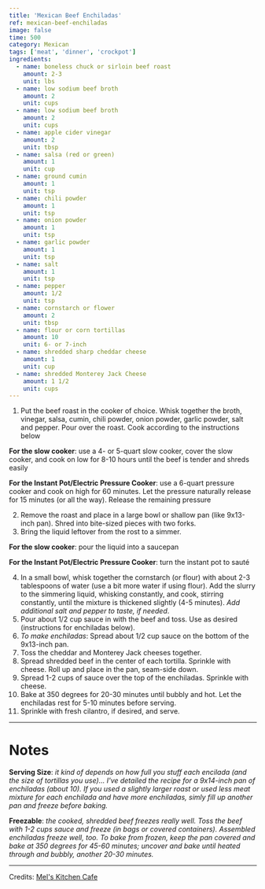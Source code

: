```yaml
---
title: 'Mexican Beef Enchiladas'
ref: mexican-beef-enchiladas
image: false
time: 500
category: Mexican
tags: ['meat', 'dinner', 'crockpot']
ingredients:
  - name: boneless chuck or sirloin beef roast
    amount: 2-3
    unit: lbs
  - name: low sodium beef broth
    amount: 2
    unit: cups
  - name: low sodium beef broth
    amount: 2
    unit: cups
  - name: apple cider vinegar
    amount: 2
    unit: tbsp
  - name: salsa (red or green)
    amount: 1
    unit: cup
  - name: ground cumin
    amount: 1
    unit: tsp
  - name: chili powder
    amount: 1
    unit: tsp
  - name: onion powder
    amount: 1
    unit: tsp
  - name: garlic powder
    amount: 1
    unit: tsp
  - name: salt
    amount: 1
    unit: tsp
  - name: pepper
    amount: 1/2
    unit: tsp
  - name: cornstarch or flower
    amount: 2
    unit: tbsp
  - name: flour or corn tortillas
    amount: 10
    unit: 6- or 7-inch
  - name: shredded sharp cheddar cheese
    amount: 1
    unit: cup
  - name: shredded Monterey Jack Cheese
    amount: 1 1/2
    unit: cups
---
```


1. Put the beef roast in the cooker of choice. Whisk together the broth, vinegar, salsa, cumin, chili powder, onion powder, garlic powder, salt and pepper. Pour over the roast. Cook according to the instructions below

**For the slow cooker**: use a 4- or 5-quart slow cooker, cover the slow cooker, and cook on low for 8-10 hours until the beef is tender and shreds easily

**For the Instant Pot/Electric Pressure Cooker**: use a 6-quart pressure cooker and cook on high for 60 minutes. Let the pressure naturally release for 15 minutes (or all the way). Release the remaining pressure

2. Remove the roast and place in a large bowl or shallow pan (like 9x13-inch pan). Shred into bite-sized pieces with two forks.
3. Bring the liquid leftover from the rost to a simmer.

**For the slow cooker**: pour the liquid into a saucepan

**For the Instant Pot/Electric Pressure Cooker**: turn the instant pot to sauté

4. In a small bowl, whisk together the cornstarch (or flour) with about 2-3 tablespoons of water (use a bit more water if using flour). Add the slurry to the simmering liquid, whisking constantly, and cook, stirring constantly, until the mixture is thickened slightly (4-5 minutes). *Add additional salt and pepper to taste, if needed*.
5. Pour about 1/2 cup sauce in with the beef and toss. Use as desired (instructions for enchiladas below).
6. *To make enchiladas*: Spread about 1/2 cup sauce on the bottom of the 9x13-inch pan.
7. Toss the cheddar and Monterey Jack cheeses together.
8. Spread shredded beef in the center of each tortilla. Sprinkle with cheese. Roll up and place in the pan, seam-side down.
9. Spread 1-2 cups of sauce over the top of the enchiladas. Sprinkle with cheese.
10. Bake at 350 degrees for 20-30 minutes until bubbly and hot. Let the enchiladas rest for 5-10 minutes before serving.
11. Sprinkle with fresh cilantro, if desired, and serve.

---

# Notes
**Serving Size**: *it kind of depends on how full you stuff each encilada (and the size of tortillas you use)... I've detailed the recipe for a 9x14-inch pan of enchiladas (about 10). If you used a slightly larger roast or used less meat mixture for each enchilada and have more enchiladas, simly fill up another pan and freeze before baking.*

**Freezable**: *the cooked, shredded beef freezes really well. Toss the beef with 1-2 cups sauce and freeze (in bags or covered containers). Assembled enchiladas freeze well, too. To bake from frozen, keep the pan covered and bake at 350 degrees for 45-60 minutes; uncover and bake until heated through and bubbly, another 20-30 minutes.*

---

Credits: [Mel's Kitchen Cafe](https://www.melskitchencafe.com/slow-cooker-mexican-shredded-beef-for-enchiladas/)